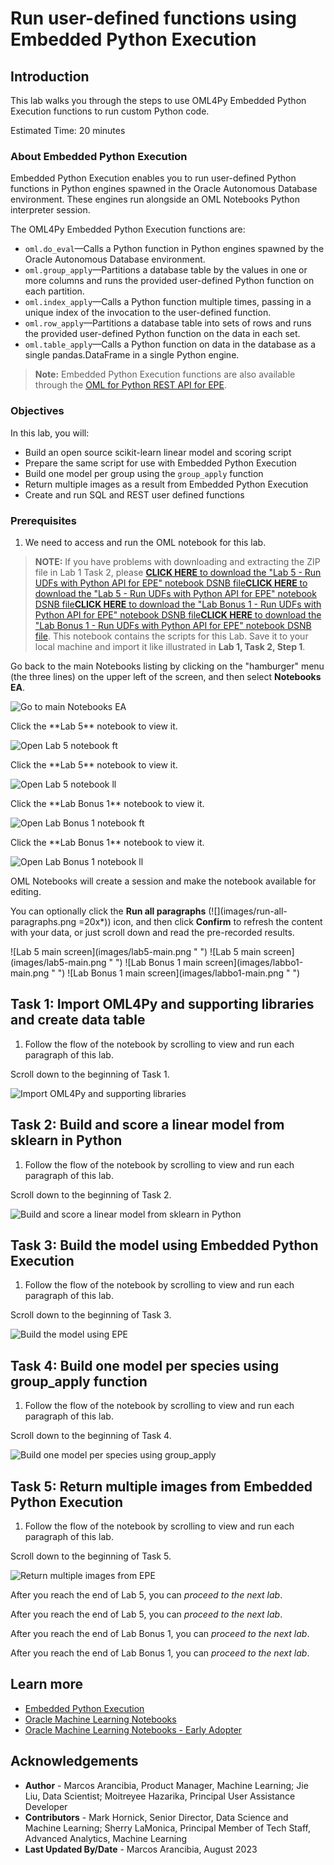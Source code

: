 # Run user-defined functions using Embedded Python Execution

## Introduction

This lab walks you through the steps to use OML4Py Embedded Python Execution functions to run custom Python code.

Estimated Time: 20 minutes

### About Embedded Python Execution
Embedded Python Execution enables you to run user-defined Python functions in Python engines spawned in the Oracle Autonomous Database environment. These engines run alongside an OML Notebooks Python interpreter session.

The OML4Py Embedded Python Execution functions are:

* `oml.do_eval`&mdash;Calls a Python function in Python engines spawned by the Oracle Autonomous Database environment.
* `oml.group_apply`&mdash;Partitions a database table by the values in one or more columns and runs the provided user-defined Python function on each partition.
* `oml.index_apply`&mdash;Calls a Python function multiple times, passing in a unique index of the invocation to the user-defined function.
* `oml.row_apply`&mdash;Partitions a database table into sets of rows and runs the provided user-defined Python function on the data in each set.
* `oml.table_apply`&mdash;Calls a Python function on data in the database as a single pandas.DataFrame in a single Python engine.

> **Note:** Embedded Python Execution functions are also available through the [OML for Python REST API for EPE](https://docs.oracle.com/en/database/oracle/machine-learning/oml4py/1/mlepe/rest-endpoints.html).

### Objectives

In this lab, you will:
* Build an open source scikit-learn linear model and scoring script
* Prepare the same script for use with Embedded Python Execution
* Build one model per group using the `group_apply` function
* Return multiple images as a result from Embedded Python Execution
* Create and run SQL and REST user defined functions

### Prerequisites

1. We need to access and run the OML notebook for this lab.

 > **NOTE:** If you have problems with downloading and extracting the ZIP file in Lab 1 Task 2, please 
 <if type="freetier">[**CLICK HERE** to download the "Lab 5 - Run UDFs with Python API for EPE" notebook DSNB file](<./../notebooks/Lab 5 - Run UDFs with Python API for EPE.dsnb?download=1>)</if><if type="livelabs">[**CLICK HERE** to download the "Lab 5 - Run UDFs with Python API for EPE" notebook DSNB file](<./../notebooks/Lab 5 - Run UDFs with Python API for EPE.dsnb?download=1>)</if><if type="freetier-ocw23">[**CLICK HERE** to download the "Lab Bonus 1 - Run UDFs with Python API for EPE" notebook DSNB file](<./../notebooks/Lab Bonus 1 - Run UDFs with Python API for EPE.dsnb?download=1>)</if><if type="livelabs-ocw23">[**CLICK HERE** to download the "Lab Bonus 1 - Run UDFs with Python API for EPE" notebook DSNB file](<./../notebooks/Lab Bonus 1 - Run UDFs with Python API for EPE.dsnb?download=1>)</if>. This notebook contains the scripts for this Lab. Save it to your local machine and import it like illustrated in **Lab 1, Task 2, Step 1**.

   Go back to the main Notebooks listing by clicking on the "hamburger" menu (the three lines) on the upper left of the screen, and then select **Notebooks EA**. 
   
   ![Go to main Notebooks EA](images/go-back-to-notebooks.png " ")
   
   <if type="freetier">
   Click the **Lab 5** notebook to view it.

   ![Open Lab 5 notebook ft](images/click-on-lab5-ft.png " ") </if>
   
   <if type="livelabs">
   Click the **Lab 5** notebook to view it.

   ![Open Lab 5 notebook ll](images/click-on-lab5-ft.png " ") </if>
   
   <if type="freetier-ocw23">
   Click the **Lab Bonus 1** notebook to view it.

   ![Open Lab Bonus 1 notebook ft](images/click-on-labbo1-ft-ocw23.png " ") </if>
   
   <if type="livelabs-ocw23">
   Click the **Lab Bonus 1** notebook to view it.
   
   ![Open Lab Bonus 1 notebook ll](images/click-on-labbo1-ft-ocw23.png " ") </if>

   OML Notebooks will create a session and make the notebook available for editing.

   You can optionally click the **Run all paragraphs** (![](images/run-all-paragraphs.png =20x*)) icon, and then click **Confirm** to refresh the content with your data, or just scroll down and read the pre-recorded results.  

   <if type="freetier">
   ![Lab 5 main screen](images/lab5-main.png " ")
   </if>
   <if type="livelabs">
   ![Lab 5 main screen](images/lab5-main.png " ")
   </if>
   <if type="freetier-ocw23">
   ![Lab Bonus 1 main screen](images/labbo1-main.png " ")
   </if>
   <if type="livelabs-ocw23">
   ![Lab Bonus 1 main screen](images/labbo1-main.png " ")
   </if>

## Task 1: Import OML4Py and supporting libraries and create data table

1. Follow the flow of the notebook by scrolling to view and run each paragraph of this lab.

Scroll down to the beginning of Task 1.

  ![Import OML4Py and supporting libraries](images/lab5-task1.png " ")  

## Task 2: Build and score a linear model from sklearn in Python
1. Follow the flow of the notebook by scrolling to view and run each paragraph of this lab.

Scroll down to the beginning of Task 2.

  ![Build and score a linear model from sklearn in Python](images/lab5-task2.png " ")

## Task 3: Build the model using Embedded Python Execution
1. Follow the flow of the notebook by scrolling to view and run each paragraph of this lab.

Scroll down to the beginning of Task 3.

  ![Build the model using EPE](images/lab5-task3.png " ")

## Task 4: Build one model per species using group_apply function
1. Follow the flow of the notebook by scrolling to view and run each paragraph of this lab.

Scroll down to the beginning of Task 4.

  ![Build one model per species using group_apply](images/lab5-task4.png " ")

## Task 5: Return multiple images from Embedded Python Execution
1. Follow the flow of the notebook by scrolling to view and run each paragraph of this lab.

Scroll down to the beginning of Task 5.

  ![Return multiple images from EPE](images/lab5-task5.png " ")

<if type="freetier">After you reach the end of Lab 5, you can *proceed to the next lab*.</if>

<if type="livelabs">After you reach the end of Lab 5, you can *proceed to the next lab*.</if>

<if type="freetier-ocw23">After you reach the end of Lab Bonus 1, you can *proceed to the next lab*. </if>

<if type="livelabs-ocw23">After you reach the end of Lab Bonus 1, you can *proceed to the next lab*.</if>


## Learn more

* [Embedded Python Execution](https://docs.oracle.com/en/database/oracle/machine-learning/oml4py/2/mlpug/embedded-python-execution.html#GUID-AF448E56-B843-4749-979A-F89D359A8728)
* [Oracle Machine Learning Notebooks](https://docs.oracle.com/en/database/oracle/machine-learning/oml-notebooks/)
* [Oracle Machine Learning Notebooks - Early Adopter](https://docs.oracle.com/en/database/oracle/machine-learning/oml-notebooks/omlug/get-started-notebooks-ea-data-analysis-and-data-visualization.html#GUID-B309C607-2232-43E2-B4A1-655DB295B90B)

## Acknowledgements
* **Author** - Marcos Arancibia, Product Manager, Machine Learning; Jie Liu, Data Scientist; Moitreyee Hazarika, Principal User Assistance Developer
* **Contributors** -  Mark Hornick, Senior Director, Data Science and Machine Learning; Sherry LaMonica, Principal Member of Tech Staff, Advanced Analytics, Machine Learning
* **Last Updated By/Date** - Marcos Arancibia, August 2023
